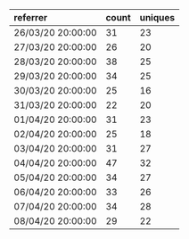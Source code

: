 | referrer          | count | uniques |
| :---------------- | :---- | :------ |
| 26/03/20 20:00:00 | 31    | 23      |
| 27/03/20 20:00:00 | 26    | 20      |
| 28/03/20 20:00:00 | 38    | 25      |
| 29/03/20 20:00:00 | 34    | 25      |
| 30/03/20 20:00:00 | 25    | 16      |
| 31/03/20 20:00:00 | 22    | 20      |
| 01/04/20 20:00:00 | 31    | 23      |
| 02/04/20 20:00:00 | 25    | 18      |
| 03/04/20 20:00:00 | 31    | 27      |
| 04/04/20 20:00:00 | 47    | 32      |
| 05/04/20 20:00:00 | 34    | 27      |
| 06/04/20 20:00:00 | 33    | 26      |
| 07/04/20 20:00:00 | 34    | 28      |
| 08/04/20 20:00:00 | 29    | 22      |